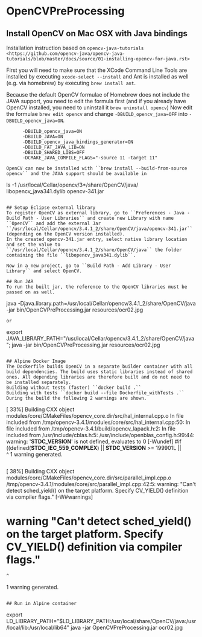 # OpenCVPreProcessing

## Install OpenCV on Mac OSX with Java bindings
Installation instruction based on ``opencv-java-tutorials <https://github.com/opencv-java/opencv-java-tutorials/blob/master/docs/source/01-installing-opencv-for-java.rst>``

First you will need to make sure that the XCode Command Line Tools are installed by executing ``xcode-select --install`` and Ant is installed as well (e.g. via homebrew) by executing ``brew install ant``.

Because the default OpenCV formulae of Homebrew does not include the JAVA support, you need to edit the formula first (and if you already have OpenCV installed, you need to uninstall it ``brew uninstall opencv``)
Now edit the formulae ``brew edit opencv`` and change ``-DBUILD_opencv_java=OFF`` into ``-DBUILD_opencv_java=ON``.
```
      -DBUILD_opencv_java=ON
      -DBUILD_JAVA=ON
      -DBUILD_opencv_java_bindings_generator=ON
      -DBUILD_FAT_JAVA_LIB=ON
      -DBUILD_SHARED_LIBS=OFF
      -DCMAKE_JAVA_COMPILE_FLAGS="-source 11 -target 11"

OpenCV can now be installed with ``brew install --build-from-source opencv`` and the JAVA support should be available in
```
ls -1 /usr/local/Cellar/opencv/3*/share/OpenCV/java/
libopencv_java341.dylib
opencv-341.jar
```

## Setup Eclipse external library
To register OpenCV as external library, go to ``Preferences - Java - Build Path - User Libraries`` and create new Library with name ``OpenCV`` and add the external Jar ``/usr/local/Cellar/opencv/3.4.1_2/share/OpenCV/java/opencv-341.jar`` (depending on the OpenCV version installed).
In the created opencv-341.jar entry, select native library location and set the value to ``/usr/local/Cellar/opencv/3.4.1_2/share/OpenCV/java`` the folder containing the file ``libopencv_java341.dylib``.

Now in a new project, go to ``Build Path - Add Library - User Library`` and select OpenCV.

## Run JAR
To run the built jar, the reference to the OpenCV libraries must be passed on as well.
```
java -Djava.library.path=/usr/local/Cellar/opencv/3.4.1_2/share/OpenCV/java -jar bin/OpenCVPreProcessing.jar resources/ocr02.jpg
```
or
```
export JAVA_LIBRARY_PATH="/usr/local/Cellar/opencv/3.4.1_2/share/OpenCV/java"; java -jar bin/OpenCVPreProcessing.jar resources/ocr02.jpg
```

## Alpine Docker Image
The Dockerfile builds OpenCV in a separate builder container with all build dependencies. The build uses static libraries instead of shared ones. All depending libraries are therefore built and do not need to be installed separately.
Building without tests (faster) ``docker build .``
Building with tests ``docker build --file Dockerfile_withTests .``
During the build the following 2 warnings are shown.
```
[ 33%] Building CXX object modules/core/CMakeFiles/opencv_core.dir/src/hal_internal.cpp.o
In file included from /tmp/opencv-3.4.1/modules/core/src/hal_internal.cpp:50:
In file included from /tmp/opencv-3.4.1/build/opencv_lapack.h:2:
In file included from /usr/include/cblas.h:5:
/usr/include/openblas_config.h:99:44: warning: '__STDC_VERSION__' is not defined, evaluates to 0 [-Wundef]
#if ((defined(__STDC_IEC_559_COMPLEX__) || __STDC_VERSION__ >= 199901L || \
                                           ^
1 warning generated.
```
```
[ 38%] Building CXX object modules/core/CMakeFiles/opencv_core.dir/src/parallel_impl.cpp.o
/tmp/opencv-3.4.1/modules/core/src/parallel_impl.cpp:42:5: warning: "Can't detect sched_yield() on the target platform. Specify CV_YIELD() definition via compiler flags." [-W#warnings]
#   warning "Can't detect sched_yield() on the target platform. Specify CV_YIELD() definition via compiler flags."
    ^
1 warning generated.
```

## Run in Alpine container

```
export LD_LIBRARY_PATH="$LD_LIBRARY_PATH:/usr/local/share/OpenCV/java:/usr/local/lib:/usr/local/lib64"
java -jar OpenCVPreProcessing.jar ocr02.jpg
```
